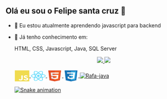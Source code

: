   ## Olá eu sou o Felipe santa cruz 👋



- 🌱 Eu estou atualmente aprendendo javascript para backend
- 🎢 Já tenho conhecimento em:

  HTML, 
  CSS, 
  Javascript,
  Java,
  SQL Server
  
  <div align="center">
  <a href="https://www.linkedin.com/in/felipeadmy/">
  <img height="180em" src="https://github-readme-stats.vercel.app/api?username=felipewiiu&show_icons=true&theme=dracula&include_all_commits=true&count_private=true"/>
  <img height="180em" src="https://github-readme-stats.vercel.app/api/top-langs/?username=felipewiiu&layout=compact&langs_count=7&theme=dracula"/>
  </div>
  
  <div style="display: inline_block"><br>
  <img align="center" alt="Rafa-Js" height="30" width="40" src="https://raw.githubusercontent.com/devicons/devicon/master/icons/javascript/javascript-plain.svg">
  <img align="center" alt="Rafa-React" height="30" width="40" src="https://raw.githubusercontent.com/devicons/devicon/master/icons/react/react-original.svg">
  <img align="center" alt="Rafa-HTML" height="30" width="40" src="https://raw.githubusercontent.com/devicons/devicon/master/icons/html5/html5-original.svg">
  <img align="center" alt="Rafa-CSS" height="30" width="40" src="https://raw.githubusercontent.com/devicons/devicon/master/icons/css3/css3-original.svg">
  <img align="center" alt="Rafa-java" height="30" width="40" src="https://cdn.jsdelivr.net/gh/devicons/devicon/icons/java/java-original.svg" />
  </div>
  
  ![Snake animation](https://github.com/Felipewiiu)
